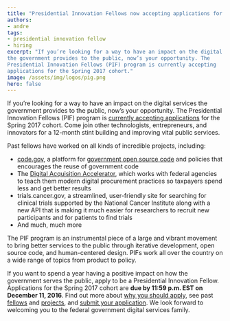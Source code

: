 ```yaml
---
title: "Presidential Innovation Fellows now accepting applications for Spring 2017"
authors:
- andre
tags:
- presidential innovation fellow
- hiring
excerpt: "If you’re looking for a way to have an impact on the digital services
the government provides to the public, now’s your opportunity. The
Presidential Innovation Fellows (PIF) program is currently accepting
applications for the Spring 2017 cohort."
image: /assets/img/logos/pig.png
hero: false
---
```

If you’re looking for a way to have an impact on the digital services
the government provides to the public, now’s your opportunity. The
Presidential Innovation Fellows (PIF) program is [currently accepting
applications](https://presidentialinnovationfellows.gov/) for the
Spring 2017 cohort. Come join other technologists, entrepreneurs, and
innovators for a 12-month stint building and improving vital public
services.

Past fellows have worked on all kinds of incredible projects, including:

-   [code.gov](https://code.gov/), a platform for [government open source code](https://18f.gsa.gov/2016/11/07/code-gov-the-next-milestone-federal-open-source-code/) and policies that encourages the reuse of government code
-   The [Digital Acquisition Accelerator](https://pages.18f.gov/digitalaccelerator/), which works with federal agencies to teach them modern digital procurement practices so taxpayers spend less and get better results
-   trials.cancer.gov, a streamlined, user-friendly site for searching for clinical trials supported by the National Cancer Institute along with a new API that is making it much easier for researchers to recruit new participants and for patients to find trials
-   And much, much more

The PIF program is an instrumental piece of a large and vibrant movement
to bring better services to the public through iterative development,
open source code, and human-centered design. PIFs work all over the
country on a wide range of topics from product to policy.

If you want to spend a year having a positive impact on how the
government serves the public, apply to be a Presidential Innovation
Fellow. Applications for the Spring 2017 cohort are **due by 11:59 p.m.
EST on December 11, 2016**. Find out more about [why you should
apply](https://www.whitehouse.gov/blog/2016/11/18/presidential-innovation-fellows-applications-open-come-serve-pif-spring-2017-cohort),
see past [fellows](https://presidentialinnovationfellows.gov/fellows)
and [projects](https://presidentialinnovationfellows.gov/projects),
and [submit your application](https://apply.pif.gov/). We look forward
to welcoming you to the federal government digital services family.

